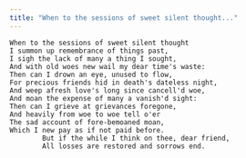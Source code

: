 ```yaml
---
title: "When to the sessions of sweet silent thought..."
---
```


	When to the sessions of sweet silent thought
	I summon up remembrance of things past,
	I sigh the lack of many a thing I sought,
	And with old woes new wail my dear time's waste:
	Then can I drown an eye, unused to flow,
	For precious friends hid in death's dateless night,
	And weep afresh love's long since cancell'd woe,
	And moan the expense of many a vanish'd sight:
	Then can I grieve at grievances foregone,
	And heavily from woe to woe tell o'er
	The sad account of fore-bemoaned moan,
	Which I new pay as if not paid before.
			But if the while I think on thee, dear friend,
			All losses are restored and sorrows end.

